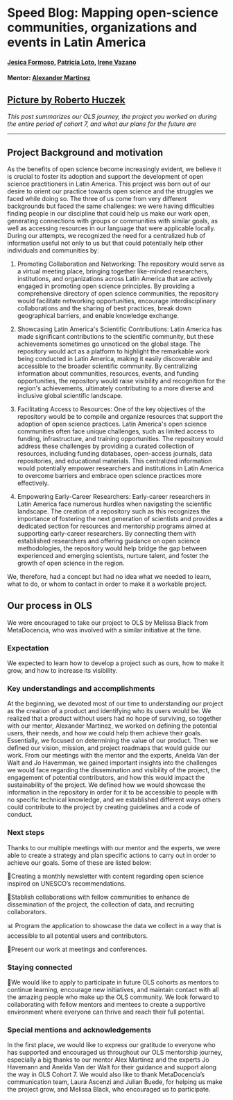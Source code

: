 # Speed Blog: Mapping open-science communities, organizations and events in Latin America
#### [Jesica Formoso](https://github.com/JFormoso), [Patricia Loto](https://github.com/PatriLoto), [Irene Vazano](https://github.com/4iro)
#### Mentor: [Alexander Martinez](https://github.com/mxrtinez)

[Picture by Roberto Huczek](https://unsplash.com/es/fotos/qS8BH24w7mk)
-----

_This post summarizes our OLS journey, the project you worked on during the entire period of cohort 7, and what aur plans for the future are_

----

## Project Background and motivation

As the benefits of open science become increasingly evident, we believe it is crucial to foster its adoption and support the development of open science practitioners in Latin America. This project was born out of our desire to orient our practice towards open science and the struggles we faced while doing so. The three of us come from very different backgrounds but faced the same challenges: we were having difficulties finding people in our discipline that could help us make our work open, generating connections with groups or communities with similar goals, as well as accessing resources in our language that were applicable locally. During our attempts, we recognized the need for a centralized hub of information useful not only to us but that could potentially help other individuals and communities by:

1. Promoting Collaboration and Networking:
The repository would serve as a virtual meeting place, bringing together like-minded researchers, institutions, and organizations across Latin America that are actively engaged in promoting open science principles. By providing a comprehensive directory of open science communities, the repository would facilitate networking opportunities, encourage interdisciplinary collaborations and the sharing of best practices, break down geographical barriers, and enable knowledge exchange.

2. Showcasing Latin America's Scientific Contributions:
Latin America has made significant contributions to the scientific community, but these achievements sometimes go unnoticed on the global stage. The repository would act as a platform to highlight the remarkable work being conducted in Latin America, making it easily discoverable and accessible to the broader scientific community. By centralizing information about communities, resources, events, and funding opportunities, the repository would raise visibility and recognition for the region's achievements, ultimately contributing to a more diverse and inclusive global scientific landscape.

3. Facilitating Access to Resources:
One of the key objectives of the repository would be to compile and organize resources that support the adoption of open science practices. Latin America's open science communities often face unique challenges, such as limited access to funding, infrastructure, and training opportunities. The repository would address these challenges by providing a curated collection of resources, including funding databases, open-access journals, data repositories, and educational materials. This centralized information would potentially empower researchers and institutions in Latin America to overcome barriers and embrace open science practices more effectively.

4. Empowering Early-Career Researchers:
Early-career researchers in Latin America face numerous hurdles when navigating the scientific landscape. The creation of a repository such as this recognizes the importance of fostering the next generation of scientists and provides a dedicated section for resources and mentorship programs aimed at supporting early-career researchers. By connecting them with established researchers and offering guidance on open science methodologies, the repository would help bridge the gap between experienced and emerging scientists, nurture talent, and foster the growth of open science in the region.

We, therefore, had a concept but had no idea what we needed to learn, what to do, or whom to contact in order to make it a workable project.   

## Our process in OLS

We were encouraged to take our project to OLS by Melissa Black from MetaDocencia, who was involved with a similar initiative at the time. 

### Expectation

We expected to learn how to develop a project such as ours, how to make it grow, and how to increase its visibility.

### Key understandings and accomplishments 

At the beginning, we devoted most of our time to understanding our project as the creation of a product and identifying who its users would be. We realized that a product without users had no hope of surviving, so together with our mentor, Alexander Martinez, we worked on defining the potential users, their needs, and how we could help them achieve their goals. Essentially, we focused on determining the value of our product. Then we defined our vision, mission, and project roadmaps that would guide our work. From our meetings with the mentor and the experts, Anelda Van der Walt and Jo Havemman, we gained important insights into the challenges we would face regarding the dissemination and visibility of the project, the engagement of potential contributors, and how this would impact the sustainability of the project. We defined how we would showcase the information in the repository in order for it to be accessible to people with no specific technical knowledge, and we established different ways others could contribute to the project by creating guidelines and a code of conduct. 

### Next steps

Thanks to our multiple meetings with our mentor and the experts, we were able to create a strategy and plan specific actions to carry out in order to achieve our goals. Some of these are listed below: 

📝Creating a monthly newsletter with content regarding open science inspired on UNESCO’s recommendations. 

🤝Stablish collaborations with fellow communities to enhance de dissemination of the project, the collection of data, and recruiting collaborators.

📊 Program the application to showcase the data we collect in a way that is accessible to all potential users and contributors. 

🎤Present our work at meetings and conferences. 

### Staying connected

🌱We would like to apply to participate in future OLS cohorts as mentors to continue learning, encourage new initiatives, and maintain contact with all the amazing people who make up the OLS community. We look forward to collaborating with fellow mentors and mentees to create a supportive environment where everyone can thrive and reach their full potential.

### Special mentions and acknowledgements

In the first place, we would like to express our gratitude to everyone who has supported and encouraged us throughout our OLS mentorship journey, especially a big thanks to our mentor Alex Martinez and the experts Jo Havemann and Anelda Van der Walt for their guidance and support along the way in OLS Cohort 7. We would also like to thank MetaDocencia’s communication team, Laura Ascenzi and Julian Buede, for helping us make the project grow, and Melissa Black, who encouraged us to participate. 


